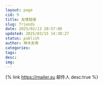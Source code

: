 ```yaml
---
layout: page
cid: 9
title: 友情链接
slug: friends
date: 2025/02/13 20:57:00
updated: 2025/03/15 14:30:27
status: publish
author: 神木友希
categories: 
tags: 
desc: 
img: 
---
```



{% link https://mailer.su 邮件人 desc:true %}